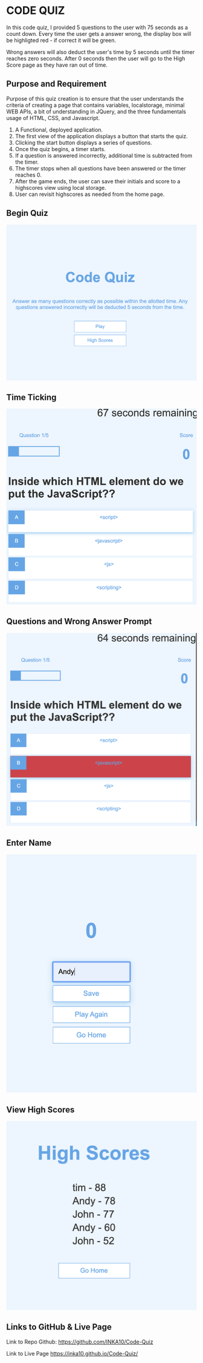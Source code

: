 # CODE QUIZ

In this code quiz, I provided 5 questions to the user with 75 seconds as a count down. Every time the user gets a answer wrong, the display box will be highligted red - if correct it will be green. 

Wrong answers will also deduct the user's time by 5 seconds until the timer reaches zero seconds. After 0 seconds then the user will go to the High Score page as they have ran out of time. 


## Purpose and Requirement

Purpose of this quiz creation is to ensure that the user understands the criteria of creating a page that contains variables, localstorage, minimal WEB APIs, a bit of understanding in JQuery, and the three fundamentals usage of HTML, CSS, and Javascript.

1. A Functional, deployed application.
2. The first view of the application displays a button that starts the quiz.
3. Clicking the start button displays a series of questions.
4. Once the quiz begins, a timer starts.
5. If a question is answered incorrectly, additional time is subtracted from the timer.
6. The timer stops when all questions have been answered or the timer reaches 0.
7. After the game ends, the user can save their initials and score to a highscores view using local storage.
8. User can revisit highscores as needed from the home page. 


## Begin Quiz
![](ScreenShots/BeginQuiz.png)


## Time Ticking
![](ScreenShots/Seconds.png)


## Questions and Wrong Answer Prompt
![](ScreenShots/WrongAnswer.png)

## Enter Name
![](ScreenShots/EnterName.png)

## View High Scores
![](ScreenShots/HighScores.png)



## Links to GitHub & Live Page

Link to Repo Github:
https://github.com/INKA10/Code-Quiz


Link to Live Page
https://inka10.github.io/Code-Quiz/
